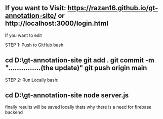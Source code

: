If you want to Visit:
https://razan16.github.io/gt-annotation-site/
or
http://localhost:3000/login.html
------------------------------------------------------------------

If you want to edit

STEP 1: Push to GitHub
bash:

cd D:\gt-annotation-site
git add .
git commit -m "...............(the update)"
git push origin main
------------------------------------------------------------------

STEP 2: Run Locally
bash:

cd D:\gt-annotation-site
node server.js
------------------------------------------------------------------
finally results will be saved locally thats why there is a need for firebase backend
